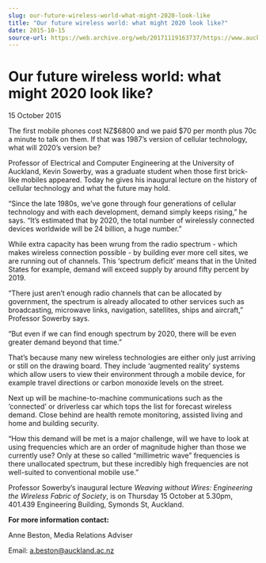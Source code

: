 ```yaml
---
slug: our-future-wireless-world-what-might-2020-look-like
title: "Our future wireless world: what might 2020 look like?"
date: 2015-10-15
source-url: https://web.archive.org/web/20171119163737/https://www.auckland.ac.nz/en/about/news-events-and-notices/news/news-2015/10/our-future-wireless-world--what-might-2020-look-like--.html
---
```

Our future wireless world: what might 2020 look like?
=====================================================

15 October 2015

The first mobile phones cost NZ$6800 and we paid $70 per month plus 70c a minute to talk on them. If that was 1987’s version of cellular technology, what will 2020’s version be?

Professor of Electrical and Computer Engineering at the University of Auckland, Kevin Sowerby, was a graduate student when those first brick-like mobiles appeared. Today he gives his inaugural lecture on the history of cellular technology and what the future may hold.

“Since the late 1980s, we’ve gone through four generations of cellular technology and with each development, demand simply keeps rising,” he says. “It’s estimated that by 2020, the total number of wirelessly connected devices worldwide will be 24 billion, a huge number.”

While extra capacity has been wrung from the radio spectrum - which makes wireless connection possible - by building ever more cell sites, we are running out of channels. This ‘spectrum deficit’ means that in the United States for example, demand will exceed supply by around fifty percent by 2019.

“There just aren’t enough radio channels that can be allocated by government, the spectrum is already allocated to other services such as broadcasting, microwave links, navigation, satellites, ships and aircraft,” Professor Sowerby says.

“But even if we can find enough spectrum by 2020, there will be even greater demand beyond that time.”

That’s because many new wireless technologies are either only just arriving or still on the drawing board. They include ‘augmented reality’ systems which allow users to view their environment through a mobile device, for example travel directions or carbon monoxide levels on the street.

Next up will be machine-to-machine communications such as the ‘connected’ or driverless car which tops the list for forecast wireless demand. Close behind are health remote monitoring, assisted living and home and building security.

“How this demand will be met is a major challenge, will we have to look at using frequencies which are an order of magnitude higher than those we currently use? Only at these so called “millimetric wave” frequencies is there unallocated spectrum, but these incredibly high frequencies are not well-suited to conventional mobile use.”

Professor Sowerby’s inaugural lecture _Weaving without Wires: Engineering the Wireless Fabric of Society_, is on Thursday 15 October at 5.30pm, 401.439 Engineering Building, Symonds St, Auckland.

**For more information contact:**

Anne Beston, Media Relations Adviser

Email: [a.beston@auckland.ac.nz](mailto:a.beston@auckland.ac.nz)